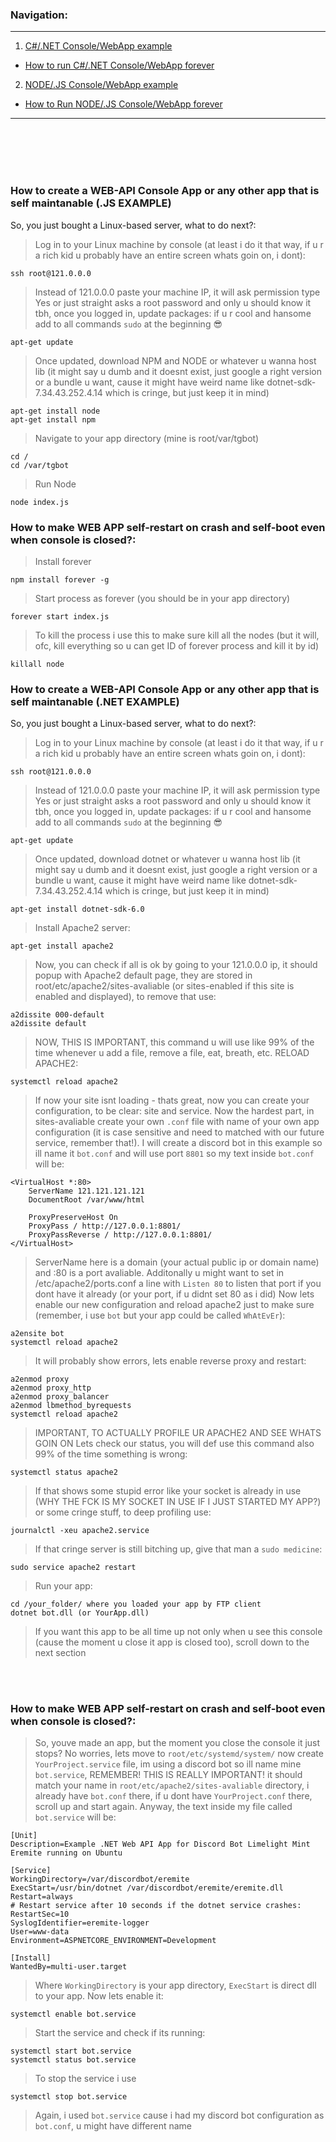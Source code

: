 ### Navigation:
<hr></hr>

1. [C#/.NET Console/WebApp example](https://github.com/limelight-mint/extensions-n-commands/tree/main/Apache2-Snippets#how-to-create-a-web-api-console-app-or-any-other-app-that-is-self-maintanable-net-example)
- [How to run C#/.NET Console/WebApp forever](https://github.com/limelight-mint/extensions-n-commands/tree/main/Apache2-Snippets#how-to-make-web-app-self-restart-on-crash-and-self-boot-even-when-console-is-closed-1)
2. [NODE/.JS Console/WebApp example](https://github.com/limelight-mint/extensions-n-commands/tree/main/Apache2-Snippets#how-to-create-a-web-api-console-app-or-any-other-app-that-is-self-maintanable-js-example)
- [How to Run NODE/.JS Console/WebApp forever](https://github.com/limelight-mint/extensions-n-commands/tree/main/Apache2-Snippets#how-to-make-web-app-self-restart-on-crash-and-self-boot-even-when-console-is-closed)

<hr></hr>
<br></br><br></br>


### How to create a WEB-API Console App or any other app that is self maintanable (.JS EXAMPLE)
So, you just bought a Linux-based server, what to do next?:
> Log in to your Linux machine by console (at least i do it that way, if u r a rich kid u probably have an entire screen whats goin on, i dont):
```
ssh root@121.0.0.0
```
> Instead of 121.0.0.0 paste your machine IP, it will ask permission type Yes or just straight asks a root password and only u should know it tbh, once you logged in, update packages:
> if u r cool and hansome add to all commands `sudo` at the beginning 😎
```
apt-get update
```
> Once updated, download NPM and NODE or whatever u wanna host lib (it might say u dumb and it doesnt exist, just google a right version or a bundle u want, cause it might have weird name like dotnet-sdk-7.34.43.252.4.14 which is cringe, but just keep it in mind)
```
apt-get install node
apt-get install npm
```
> Navigate to your app directory (mine is root/var/tgbot)
```
cd /
cd /var/tgbot
```
> Run Node
```
node index.js
```

### How to make WEB APP self-restart on crash and self-boot even when console is closed?:

> Install forever
```
npm install forever -g
```
> Start process as forever (you should be in your app directory)
```
forever start index.js
```

> To kill the process i use this to make sure kill all the nodes (but it will, ofc, kill everything so u can get ID of forever process and kill it by id)
```
killall node
```

### How to create a WEB-API Console App or any other app that is self maintanable (.NET EXAMPLE)

So, you just bought a Linux-based server, what to do next?:
> Log in to your Linux machine by console (at least i do it that way, if u r a rich kid u probably have an entire screen whats goin on, i dont):
```
ssh root@121.0.0.0
```
> Instead of 121.0.0.0 paste your machine IP, it will ask permission type Yes or just straight asks a root password and only u should know it tbh, once you logged in, update packages:
> if u r cool and hansome add to all commands `sudo` at the beginning 😎
```
apt-get update
```
> Once updated, download dotnet or whatever u wanna host lib (it might say u dumb and it doesnt exist, just google a right version or a bundle u want, cause it might have weird name like dotnet-sdk-7.34.43.252.4.14 which is cringe, but just keep it in mind)
```
apt-get install dotnet-sdk-6.0
```
> Install Apache2 server:
```
apt-get install apache2
```
> Now, you can check if all is ok by going to your 121.0.0.0 ip, it should popup with Apache2 default page, they are stored in root/etc/apache2/sites-avaliable (or sites-enabled if this site is enabled and displayed), to remove that use:
```
a2dissite 000-default
a2dissite default
```

> NOW, THIS IS IMPORTANT, this command u will use like 99% of the time whenever u add a file, remove a file, eat, breath, etc. RELOAD APACHE2:
```
systemctl reload apache2
```
> If now your site isnt loading - thats great, now you can create your configuration, to be clear: site and service.
> Now the hardest part, in sites-avaliable create your own `.conf` file with name of your own app configuration (it is case sensitive and need to matched with our future service, remember that!). I will create a discord bot in this example so ill name it `bot.conf` and will use port `8801` so my text inside `bot.conf` will be:
```
<VirtualHost *:80>
	ServerName 121.121.121.121
	DocumentRoot /var/www/html

	ProxyPreserveHost On
	ProxyPass / http://127.0.0.1:8801/
	ProxyPassReverse / http://127.0.0.1:8801/
</VirtualHost>
```
> ServerName here is a domain (your actual public ip or domain name) and :80 is a port avaliable. Additonally u might want to set in /etc/apache2/ports.conf a line with `Listen 80` to listen that port if you dont have it already (or your port, if u didnt set 80 as i did)
> Now lets enable our new configuration and reload apache2 just to make sure (remember, i use `bot` but your app could be called `WhAtEvEr`):
```
a2ensite bot
systemctl reload apache2
```
> It will probably show errors, lets enable reverse proxy and restart:
```
a2enmod proxy
a2enmod proxy_http
a2enmod proxy_balancer
a2enmod lbmethod_byrequests
systemctl reload apache2
```
> IMPORTANT, TO ACTUALLY PROFILE UR APACHE2 AND SEE WHATS GOIN ON Lets check our status, you will def use this command also 99% of the time something is wrong:
```
systemctl status apache2
```
> If that shows some stupid error like your socket is already in use (WHY THE FCK IS MY SOCKET IN USE IF I JUST STARTED MY APP?) or some cringe stuff, to deep profiling use:
```
journalctl -xeu apache2.service
```
> If that cringe server is still bitching up, give that man a `sudo medicine`:
```
sudo service apache2 restart
```
> Run your app:
```
cd /your_folder/ where you loaded your app by FTP client
dotnet bot.dll (or YourApp.dll)
```
> If you want this app to be all time up not only when u see this console (cause the moment u close it app is closed too), scroll down to the next section

<br></br>

### How to make WEB APP self-restart on crash and self-boot even when console is closed?:

> So, youve made an app, but the moment you close the console it just stops? No worries, lets move to `root/etc/systemd/system/` now create `YourProject.service` file, im using a discord bot so ill name mine `bot.service`, REMEMBER! THIS IS REALLY IMPORTANT! it should match your name in `root/etc/apache2/sites-avaliable` directory, i already have `bot.conf` there, if u dont have `YourProject.conf` there, scroll up and start again. Anyway, the text inside my file called `bot.service` will be:
```
[Unit]
Description=Example .NET Web API App for Discord Bot Limelight Mint Eremite running on Ubuntu

[Service]
WorkingDirectory=/var/discordbot/eremite
ExecStart=/usr/bin/dotnet /var/discordbot/eremite/eremite.dll
Restart=always
# Restart service after 10 seconds if the dotnet service crashes:
RestartSec=10
SyslogIdentifier=eremite-logger
User=www-data
Environment=ASPNETCORE_ENVIRONMENT=Development

[Install]
WantedBy=multi-user.target
```
> Where `WorkingDirectory` is your app directory, `ExecStart` is direct dll to your app. Now lets enable it:
```
systemctl enable bot.service
```
> Start the service and check if its running:
```
systemctl start bot.service
systemctl status bot.service
```
> To stop the service i use
```
systemctl stop bot.service
```
> Again, i used `bot.service` cause i had my discord bot configuration as `bot.conf`, u might have different name
